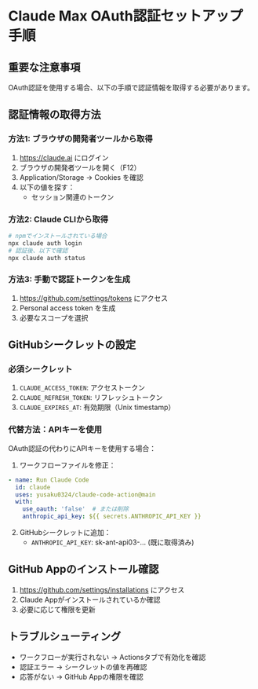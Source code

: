 # Claude Max OAuth認証セットアップ手順

## 重要な注意事項
OAuth認証を使用する場合、以下の手順で認証情報を取得する必要があります。

## 認証情報の取得方法

### 方法1: ブラウザの開発者ツールから取得
1. https://claude.ai にログイン
2. ブラウザの開発者ツールを開く（F12）
3. Application/Storage → Cookies を確認
4. 以下の値を探す：
   - セッション関連のトークン

### 方法2: Claude CLIから取得
```bash
# npmでインストールされている場合
npx claude auth login
# 認証後、以下で確認
npx claude auth status
```

### 方法3: 手動で認証トークンを生成
1. https://github.com/settings/tokens にアクセス
2. Personal access token を生成
3. 必要なスコープを選択

## GitHubシークレットの設定

### 必須シークレット
1. `CLAUDE_ACCESS_TOKEN`: アクセストークン
2. `CLAUDE_REFRESH_TOKEN`: リフレッシュトークン
3. `CLAUDE_EXPIRES_AT`: 有効期限（Unix timestamp）

### 代替方法：APIキーを使用
OAuth認証の代わりにAPIキーを使用する場合：

1. ワークフローファイルを修正：
```yaml
- name: Run Claude Code
  id: claude
  uses: yusaku0324/claude-code-action@main
  with:
    use_oauth: 'false'  # または削除
    anthropic_api_key: ${{ secrets.ANTHROPIC_API_KEY }}
```

2. GitHubシークレットに追加：
   - `ANTHROPIC_API_KEY`: sk-ant-api03-... (既に取得済み)

## GitHub Appのインストール確認
1. https://github.com/settings/installations にアクセス
2. Claude Appがインストールされているか確認
3. 必要に応じて権限を更新

## トラブルシューティング
- ワークフローが実行されない → Actionsタブで有効化を確認
- 認証エラー → シークレットの値を再確認
- 応答がない → GitHub Appの権限を確認